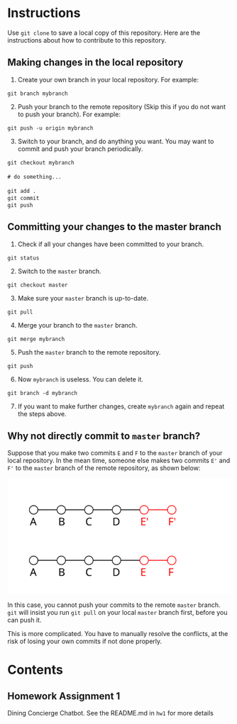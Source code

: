 # Instructions

Use `git clone` to save a local copy of this repository. Here are the instructions about how to contribute to this repository.

## Making changes in the local repository

1. Create your own branch in your local repository. For example:

```
git branch mybranch
```

2. Push your branch to the remote repository (Skip this if you do not want to push your branch). For example:

```
git push -u origin mybranch
```

3. Switch to your branch, and do anything you want. You may want to commit and push your branch periodically.

```
git checkout mybranch

# do something...

git add .
git commit
git push
```

## Committing your changes to the master branch

1. Check if all your changes have been committed to your branch.

```
git status
```

2. Switch to the `master` branch.

```
git checkout master
```
3. Make sure your `master` branch is up-to-date.

```
git pull
```

4. Merge your branch to the `master` branch.

```
git merge mybranch
```

5. Push the `master` branch to the remote repository.

```
git push
```

6. Now `mybranch` is useless. You can delete it.

```
git branch -d mybranch
```

7. If you want to make further changes, create `mybranch` again and repeat the steps above.

## Why not directly commit to `master` branch?

Suppose that you make two commits `E` and `F` to the `master` branch of your local repository. In the mean time, someone else makes two commits `E'` and `F'` to the `master` branch of the remote repository, as shown below:

![branch-graph](/github-instructions-1.svg)

In this case, you cannot push your commits to the remote `master` branch. `git` will insist you run `git pull` on your local `master` branch first, before you can push it. 

This is more complicated. You have to manually resolve the conflicts, at the risk of losing your own commits if not done properly.

# Contents

## Homework Assignment 1
Dining Concierge Chatbot. See the README.md in `hw1` for more details

